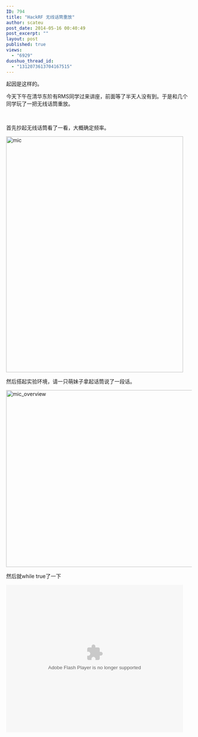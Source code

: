 ```yaml
---
ID: 794
title: "HackRF 无线话筒重放"
author: scateu
post_date: 2014-05-16 00:40:49
post_excerpt: ""
layout: post
published: true
views:
  - "6929"
duoshuo_thread_id:
  - "1312073613704167515"
---
```

起因是这样的。

今天下午在清华东阶有RMS同学过来讲座，前面等了半天人没有到。于是和几个同学玩了一把无线话筒重放。

&nbsp;

首先抄起无线话筒看了一看，大概确定频率。

<a href="http://www.hackrf.net/wp-content/uploads/2014/05/mic.jpg"><img class="alignnone size-full wp-image-795" src="http://www.hackrf.net/wp-content/uploads/2014/05/mic.jpg" alt="mic" width="480" height="640" /></a>

然后搭起实验环境，请一只萌妹子拿起话筒说了一段话。

<a href="http://www.hackrf.net/wp-content/uploads/2014/05/mic_overview.jpg"><img class="alignnone size-full wp-image-796" src="http://www.hackrf.net/wp-content/uploads/2014/05/mic_overview.jpg" alt="mic_overview" width="640" height="480" /></a>

然后就while true了一下

<embed src="http://player.youku.com/player.php/sid/XNzEyNTQ0MTg0/v.swf" allowFullScreen="true" quality="high" width="480" height="400" align="middle" allowScriptAccess="always" type="application/x-shockwave-flash"></embed>
